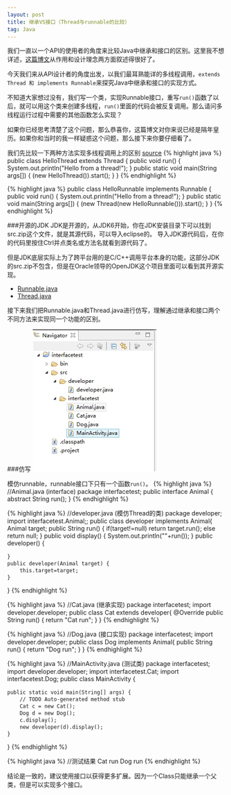 ```yaml
---
layout: post
title: 继承VS接口（Thread与runnable的比较）
tag: Java
---
```


我们一直以一个API的使用者的角度来比较Java中继承和接口的区别。这里我不想详述，[这篇博文](http://blog.csdn.net/chenssy/article/details/12858267)从作用和设计理念两方面叙述得很好了。

今天我们来从API设计者的角度出发，以我们最耳熟能详的多线程调用，`extends Thread 和 implements Runnable`来探究Java中继承和接口的实现方式。

不知道大家想过没有，我们写一个类，实现Runnable接口，重写`run()`函数了以后，就可以用这个类来创建多线程，`run()`里面的代码会被反复调用。那么请问多线程运行过程中需要的其他函数怎么实现？

如果你已经思考清楚了这个问题，那么恭喜你，这篇博文对你来说已经是隔年皇历。如果你和当时的我一样疑惑这个问题，那么接下来你要仔细看了。

我们先比较一下两种方法实现多线程调用上的区别
[source](http://docs.oracle.com/javase/tutorial/essential/concurrency/runthread.html)
{% highlight java %}
public class HelloThread extends Thread {
    public void run() {
        System.out.println("Hello from a thread!");
    }
    public static void main(String args[]) {
        (new HelloThread()).start();
    }
}
{% endhighlight %}

{% highlight java %}
public class HelloRunnable implements Runnable {
    public void run() {
        System.out.println("Hello from a thread!");
    }
    public static void main(String args[]) {
        (new Thread(new HelloRunnable())).start();
    }
}
{% endhighlight %}

###开源的JDK
JDK是开源的，从JDK6开始，你在JDK安装目录下可以找到src.zip这个文件，就是其源代码，可以导入eclipse的。
导入JDK源代码后，在你的代码里按住Ctrl并点类名或方法名就看到源代码了。

但是JDK底层实际上为了跨平台用的是C/C++调用平台本身的功能，这部分JDK的src.zip不包含，但是在Oracle领导的OpenJDK这个项目里面可以看到其开源实现。

* [Runnable.java](/files/Runnable.java) 
* [Thread.java](/files/Thread.java)

接下来我们把Runnable.java和Thread.java进行仿写，理解通过继承和接口两个不同方法来实现同一个功能的区别。

###仿写
![navigator](\assets\images\2015-03-03\navigator.jpg)

模仿runnable，runnable接口下只有一个函数`run()`。
{% highlight java %}
//Animal.java (interface)
package interfacetest;
public interface Animal {
	abstract String run();
}
{% endhighlight %}


{% highlight java %}
//developer.java (模仿Thread的类)
package developer;
import interfacetest.Animal;;
public class developer implements Animal{
	Animal target;
	public String run() {
		if(target!=null)
			return target.run();
		else return null;
	}
	public void display() {
		System.out.println(""+run());
	}
	public developer() {
		
	}
	public developer(Animal target) {
		this.target=target;
	}
}
{% endhighlight %}

{% highlight java %}
//Cat.java (继承实现)
package interfacetest;
import developer.developer;
public class Cat extends developer{
	@Override
	public String run() {
		return "Cat run";
	}
}
{% endhighlight %}


{% highlight java %}
//Dog.java (接口实现)
package interfacetest;
import developer.developer;
public class Dog implements Animal{
	public String run() {
		return "Dog run";
	}
}
{% endhighlight %}

{% highlight java %}
//MainActivity.java (测试类)
package interfacetest;
import developer.developer;
import interfacetest.Cat;
import interfacetest.Dog;
public class MainActivity {

	public static void main(String[] args) {
		// TODO Auto-generated method stub
		Cat c = new Cat();
		Dog d = new Dog();
		c.display();
		new developer(d).display();
	}
}
{% endhighlight %}

{% highlight java %}
//测试结果
Cat run
Dog run
{% endhighlight %}

结论是一致的，建议使用接口以获得更多扩展。因为一个Class只能继承一个父类，但是可以实现多个接口。
